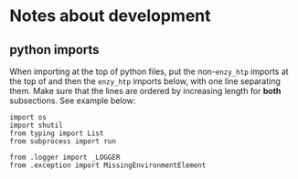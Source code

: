 # Notes about development


## python imports

When importing at the top of python files, put the non-`enzy_htp` imports at the top of and then the
`enzy_htp` imports below, with one line separating them. Make sure that the lines are ordered by increasing
length for **both** subsections. See example below:

```
import os
import shutil
from typing import List
from subprocess import run

from .logger import _LOGGER
from .exception import MissingEnvironmentElement

```


